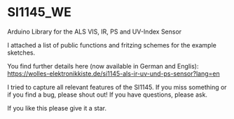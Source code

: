 # SI1145_WE
Arduino Library for the ALS VIS, IR, PS and UV-Index Sensor

I attached a list of public functions and fritzing schemes for the example sketches.

You find further details here (now available in German and Englis):
https://wolles-elektronikkiste.de/si1145-als-ir-uv-und-ps-sensor?lang=en

I tried to capture all relevant features of the SI1145. If you miss something or
if you find a bug, please shout out! If you have questions, please ask.

If you like this please give it a star. 
